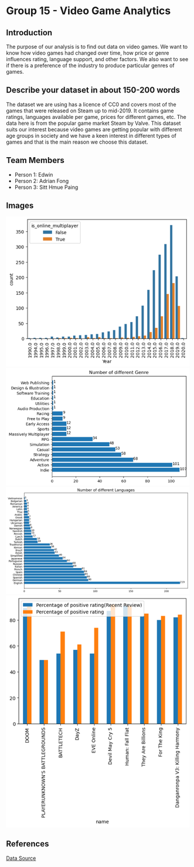 # Group 15 - Video Game Analytics

## Introduction
The purpose of our analysis is to find out data on video games. We want to know how video games had changed over time, how price or genre influences rating, language support, and other factors. We also want to see if there is a preference of the industry to produce particular genres of games.

## Describe your dataset in about 150-200 words
The dataset we are using has a licence of CC0 and covers most of  the games that were released on Steam up to mid-2019. It contains game ratings, languages available per game, prices for different games, etc. The data here is from the popular game market Steam by Valve. This dataset suits our interest because video games are getting popular with different age groups in society and we have a keen interest in different types of games and that is the main reason we choose this dataset.

## Team Members
- Person 1: Edwin
- Person 2: Adrian Fong
- Person 3: Sitt Hmue Paing

## Images
<img src = "images\Online Multiplayer.png" width=500>
<img src = "images\Genre.png" width=500>
<img src = "images\language.png" width=500>
<img src = "images\rating.png" width=500>

## References
[Data Source](https://www.kaggle.com/datasets/trolukovich/steam-games-complete-dataset)



